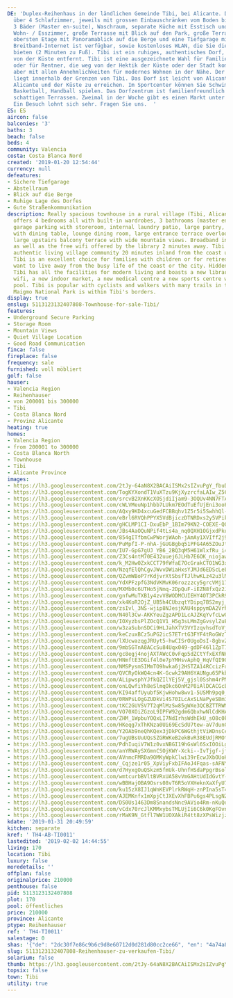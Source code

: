 ```yaml
---
DE: 'Duplex-Reihenhaus in der ländlichen Gemeinde Tibi, bei Alicante. Das Haus verfügt
  über 4 Schlafzimmer, jeweils mit grossen Einbauschränken vom Boden bis zur Decke,
  3 Bäder (Master en-suite), Waschraum, separate Küche mit Esstisch und großem Hauswirtschaftsraum,
  Wohn- / Esszimmer, große Terrasse mit Blick auf den Park, große Terrasse auf der
  obersten Etage mit Panoramablick auf die Berge und eine Tiefgarage mit Abstellraum.
  Breitband-Internet ist verfügbar, sowie kostenloses WLAN, die Sie die Bibliothek
  bieten (2 Minuten zu Fuß). Tibi ist ein ruhiges, authentisches Dorf, etwa 20 Minuten
  von der Küste entfernt. Tibi ist eine ausgezeichnete Wahl für Familien mit Kindern
  oder für Rentner, die weg von der Hektik der Küste oder der Stadt kommen wollen,
  aber mit allen Annehmlichkeiten für modernes Wohnen in der Nähe. Der Maigmo Nationalpark
  liegt innerhalb der Grenzen von Tibi. Das Dorf ist leicht von Alicante, Flughafen
  Alicante und der Küste zu erreichen. Im Sportcenter können Sie Schwimmen und Tennis,
  Basketball, Handball spielen. Das Dorfzentrum ist familienfreundlich mit Bars und
  schattigen Terrassen. Zweimal in der Woche gibt es einen Markt unter freiem Himmel.
  Ein Besuch lohnt sich sehr. Fragen Sie uns.  '
ES: ES
aircon: false
balconies: '3'
baths: 3
beach: false
beds: 4
community: Valencia
costa: Costa Blanca Nord
created: '2019-01-20 12:54:44'
currency: null
defeatures:
- Sichere Tiefgarage
- Abstellraum
- Blick auf die Berge
- Ruhige Lage des Dorfes
- Gute Straßenkommunikation
description: Really spacious townhouse in a rural village (Tibi, Alicante). The house
  offers 4 bedrooms all with built-in wardrobes, 3 bathrooms (master en-suite), underground
  garage parking with storeroom, internal laundry patio, large pantry, separate kitchen
  with dining table, lounge dining room, large entrance terrace overlooking the park,
  large upstairs balcony terrace with wide mountain views. Broadband internet is available
  as well as the free wifi offered by the library 2 minutes away. Tibi is a quiet
  authentic living village community 20 minutes inland from the coast up in the mountains.
  Tibi is an excellent choice for families with children or for retired people who
  want to live away from the busy life of the coast or the city. Hidden but not isolated
  Tibi has all the facilities for modern living and boasts a new library with free
  wifi, a new indoor market, a new medical centre a new sports centre with swimming
  pool. Tibi is popular with cyclists and walkers with many trails in the area. The
  Maigmo National Park is within Tibi's borders.
display: true
enslug: 5113123132407808-Townhouse-for-sale-Tibi/
features:
- Underground Secure Parking
- Storage Room
- Mountain Views
- Quiet Village Location
- Good Road Communication
finca: false
fireplace: false
frequency: sale
furnished: voll möbliert
golf: false
hauser:
- Valencia Region
- Reihenhauser
- von 200001 bis 300000
- Tibi
- Costa Blanca Nord
- Provinz Alicante
heating: true
homes:
- Valencia Region
- from 200001 to 300000
- Costa Blanca North
- Townhouse
- Tibi
- Alicante Province
images:
- https://lh3.googleusercontent.com/2tJy-64aN8X2BACAiISMx2sIZvuPgY_fbuDtXd7_Fipyd4tM0x45CzsMjWUiYC-4jAWOultcxdDSiB4mJNE=w640-rj-e30-l100
- https://lh3.googleusercontent.com/TogKYXondT1VuXTzu9KjXyzrcfaLAIw_Z560dgb7e1yw7BfizXJPz2dEQXUUDZKRIjsHMz_kzGeXlR23VgZ9Ew=w640-rj-e30-l100
- https://lh3.googleusercontent.com/srcvB2XnKKcXOSjdiIjam9-3OQUv4NN7FTA1l08YFcgDyFvdjtKDUXVnca7t7P1xRFS8Pch--Lt0Y8LFI-LH=w640-rj-e30-l100
- https://lh3.googleusercontent.com/cWLVMeuNp1hbb7LUkm7EOdTuEfUjEni3ooPcyViFCfX9UGriGMT80w8EPkV2xcsjoXFW1KeIxss74jXgddHT=w640-rj-e30-l100
- https://lh3.googleusercontent.com/AQxy9KD4xcuGedFCBBqhv1Z5r5i5SwhhQl-KY60Xvg59y1C0uR9OaSdE9HlO-EO_Ln9gtI3RSZzvFePoI1Ob=w640-rj-e30-l100
- https://lh3.googleusercontent.com/eBrl6RVQhPPYX5VdBjiczDTNRDxs2y5VPikhaypO6tDrdgawhQzQdsTk3TZmASbBvr2_Vs08AVfH0NvVqjSA=w640-rj-e30-l100
- https://lh3.googleusercontent.com/gHCLMP1CI-DxuEbP_1BIm79KN2-COEXE-Q08UZ0fBdHmrfprf0-yNm26PQsW1Z6hd7qcWhysuzt9zdVZF8PX=w640-rj-e30-l100
- https://lh3.googleusercontent.com/JBs4AaOQuNPif4tLs4a_nq0QXH1OGjxdPkuG9SOsL8KiHAaWIzPoNUvclLDw9erO-nqx8gscuFp8ftr3u6o=w640-rj-e30-l100
- https://lh3.googleusercontent.com/854gITfbmCwPWorjWAoh-jAmAy1XVIff2j92FarQY2WmChXxDUFALk9R5DYbdJSjtcgMj9EKuREpdRSFCTbwyg=w640-rj-e30-l100
- https://lh3.googleusercontent.com/PuMpfI-P-nhA-jGUGBgbq51PFG4A65ZOuJtYB0MBMzQeJfGQPN85AF3Q8yNbpJx4T4kfYk9beNHF-VuHeGYHnw=w640-rj-e30-l100
- https://lh3.googleusercontent.com/IU7-GpG7gUJ_YB6_2BQ3qM5H61WlxfRu_i4iwdl1yELrnDsFjM5LzztzBhMciF6_NuvT61hq7pzOFBG9udH8=w640-rj-e30-l100
- https://lh3.googleusercontent.com/Z3Cs4ntM70E432uuej6JLHb7E6OK_niojaw9l6SW6y87gKuoElj3sbaZgqSPRiQX7I3Mfpnm5W5kUPZ4_xNR=w640-rj-e30-l100
- https://lh3.googleusercontent.com/k_M2Hw0ZxkCCT79fWfaE7OcGrakCTO1WG3xGbg-Enu2q7ErZQNHr9sudCLc2ETpPsSSEVkEvZy_lBBMoqrw=w640-rj-e30-l100
- https://lh3.googleusercontent.com/NzqfElQhCgvJWvvDWiaHxsYJMJd6EDScLeLTqFtWQ2eHIFUP0rKlHzCrJIa-somFKSug4JHdgpYoKTT6MNp6Hg=w640-rj-e30-l100
- https://lh3.googleusercontent.com/QZvmWBoP7rKdjvrXtSbsfTJlhwKLz42u3lMBW0OVW9iENDZDUNg250py2DybsbyCPiOFMeSmveZYBZlnLzI_1w=w640-rj-e30-l100
- https://lh3.googleusercontent.com/YdXPFzpfG3NdVKMvK06rozzzcy5grcVMj17e6pZFJqrH-8sh7zqx0unhOYTaaOklr1zcRf0nhoneS45hOU62=w640-rj-e30-l100
- https://lh3.googleusercontent.com/MXMb0c6UTHo5jNmq-2DpQuF-iEZN8fxQz2JVfetsgos5iMpPGFA6l2k5p0V75k0T_GdUTmBz1hGuVIOU_Es=w640-rj-e30-l100
- https://lh3.googleusercontent.com/gnfwMuTXB1y4zvV8WODMCUIEHY4OT3PCkR9cw0xxL7F0wLY4yuqyUWGzphb8O-62QTlH81nDdNtoMc3abMK-=w640-rj-e30-l100
- https://lh3.googleusercontent.com/xk4KoR2OjZ_UB5h4CUbzqtYDipq7BS2myj_h5VJSgPg3OZ72A99vORWL2T00wbCg7CGjlp7Rb9Qjb0b1oANhtQ=w640-rj-e30-l100
- https://lh3.googleusercontent.com/zsIvl_3NS-wjip8NJesjKAU4sppymDA2VrhR2uLUthGtLT4A3juEzsJ6UQrVtagdsoK3zi0FOeLh8qPbJf5G=w640-rj-e30-l100
- https://lh3.googleusercontent.com/N40l3Cw-AKKYeuZgzAPD1LcAJZKqYvfcLwQmX93OOi28YTTzoG9lqKZjhznyTJMLCHJ-VnUHwrnsasd5yDM=w640-rj-e30-l100
- https://lh3.googleusercontent.com/IOXyzbsPlZOcQ1V1_H5g3sLMmZgGvsylZuEKzPE0r_9X6GUTnaw93VfSRESH-oOnN7XvTAtK_gCQa6Y9hIBE=w640-rj-e30-l100
- https://lh3.googleusercontent.com/w3zaSubnSDCi9HLJahX7V3VYIzqvhsdToVj0H-gjL4v5X3l9lFXSTb7s34hxRSFQYKnzTl49t5jrqAWJ4LEW=w640-rj-e30-l100
- https://lh3.googleusercontent.com/keCzuxBCz5uPG2icS7ETrtG3FYF4tRoGWzTy4oyxEcnWQWFeOAKhvpUO6VrARVg32z2uJQaEtfNfhMSFjv8=w640-rj-e30-l100
- https://lh3.googleusercontent.com/lXUcwazqgJRUyt5-hwCISrOUgoDsI-8gbvZM17Q08tu9nm0isdSoPZNYzvj9YB-_QSb8HU50r0ADyLp-NOs=w640-rj-e30-l100
- https://lh3.googleusercontent.com/9mbSGTnA8ACcSu84Uqx049-gdDF46l1ZpT7AATLl_yTk9Jidj8yhifDpIKyD8w541EQmnfo1xG8Cbsrc7El8=w640-rj-e30-l100
- https://lh3.googleusercontent.com/gc8egj4nojAXTAWcC0vFqp5dZCtYfxEXfNHzv47Hs0aKViR1DSsUpxKkNt1FUVzz46-TaSaFrLl2-ovJrSw=w640-rj-e30-l100
- https://lh3.googleusercontent.com/HNmftE3DGif4l0e7pYMHsvAphQ_HqVfQI9QPRCxk1QBfTfQc3igPUmMwT8IRtYub4xtpTpK8hzMTDll8Ib8M=w640-rj-e30-l100
- https://lh3.googleusercontent.com/NMSPysmSIMmTO9hwka6j2HSTZA14RCcizFdUL5lZJWhixE9YWnSTaVI8sgYyah5fnYCbYKd2PBryzYqkN34=w640-rj-e30-l100
- https://lh3.googleusercontent.com/QVCRyOkWQ4cn4K-Gcwk29AH6YAUNgu65PkbWoRNKTEwA7oSz3sGW254-iUgaTWY81PfVw0MAhs8Xjb_PlyRizQ=w640-rj-e30-l100
- https://lh3.googleusercontent.com/ALipwsphYJfkQZIlYEj5V_gjsl0Sshm4rPMUSl_QTC0_FFh70oY09HKeaGvdmk_8z4-k9ZjO7WM4vRTsEZ4=w640-rj-e30-l100
- https://lh3.googleusercontent.com/onLQwfiYh8eSlmqOkc6OnM2P8iAlDCACGcBI7OmVshEQaK-OhYWifqatLt4TpM5ROxw4oGDNIAGOYuI7Ypo=w640-rj-e30-l100
- https://lh3.googleusercontent.com/KI94affUyubf5KjwHohw8wv1-5USMh9pq0_2c7SG5wRTYeWIgMTBoUdkf6X6z7y8jw86zNMZ5GM02EvRmJNS=w640-rj-e30-l100
- https://lh3.googleusercontent.com/0RWPsLOgGZUDkVi4S70ILcAxSLNaPyeSBm3UcYC2WloWGjTETWDTRtBMQzRZfU1NY2D7owA4nKUt-C3U0GZmmg=w640-rj-e30-l100
- https://lh3.googleusercontent.com/tKC2GUVSV7T2qMlMzSw85gWXe3QCBZTTRWMaHeb1tMroWxKkBgCYkcrXKY9_DEsxvguUbRS0Ka7DelsFgNty=w640-rj-e30-l100
- https://lh3.googleusercontent.com/VO70XOiZGzoL9IPFW92gdm6QbxhwNlCdKHA7uv4XICzAUqSlqAjhCq3IcDBI1SfKLaq2LiSLPAT9hgLxfUqz=w640-rj-e30-l100
- https://lh3.googleusercontent.com/ZHM_1WpbuYOQxLI7NdIrhsWdhEkU_sO8c0kVgOKq6v9Bb6Ujr_wtaZkv5LJowWPWg77Jmdy7GDvQs_xjjn4=w640-rj-e30-l100
- https://lh3.googleusercontent.com/HKeqg7xThKNza0Ui69EcSdU7tew-aV7dunGzDckPa3VM32CrnYwWtOZnBcEgJAdFIu3G-Bvvjj4CfqFzqFac3Q=w640-rj-e30-l100
- https://lh3.googleusercontent.com/Y2OAb9neQhKQex3jDkPC6WGthjtViWDnsCeWReuuPNYdCoX-pYUMkGtFUwKfoiy0yFselrrGm5-xKUH1G7I=w640-rj-e30-l100
- https://lh3.googleusercontent.com/7ugUBsUuUQsSZGRWKeB2ekBvR38EUdjRMOtSwACgjH7Mj4bUcoiSIFQeHblo3HcyOuT9byhXqWznhZcOit4bPQ=w640-rj-e30-l100
- https://lh3.googleusercontent.com/PdhIuqiV7W1z0vxNBGI19hGsWl6SxIOOiLgStK8L74qq-1ZuWXcROnjC0eycQ25BXbWJyh-Ds3MYXXMCOvC4=w640-rj-e30-l100
- https://lh3.googleusercontent.com/anYRWAySXGmnCSOjKWY-Xcki--IvTjgf-jfJ_sFAt-LcIGOBPcbsGu-8vheXCl9SKYnhyZnq_reqrMdfHjiL=w640-rj-e30-l100
- https://lh3.googleusercontent.com/AVnmcFMRDa9OMKyWpkClwi39rEcwJXbOUoHQkCAaQQZH22WH-QWiO4NoUhbQpMrM4UofNDcT9qheD0YUNM-JvA=w640-rj-e30-l100
- https://lh3.googleusercontent.com/_Cqjze1r05_XpViyFxbIFAoJ4Fqas-sAFNYIcOXJ2V0vOp4ZTju2FaqtmvsfooYGzzpEDnuYDtb7wR-MluPp=w640-rj-e30-l100
- https://lh3.googleusercontent.com/d7HyxgOuQSkzm5fmUk-UhnfHSdaPpgrBsolViinh-nm6LOhnwf4t_xVQae7x4B9bAtUkKq936RaSbPNjffrb=w640-rj-e30-l100
- https://lh3.googleusercontent.com/wmtcurbBVltBVRxUA58vVmGAHtUdIdGvtY-kVRo8-PW1LzG84oPMS01ZlMzYbugusKYevB54fjztOn3iunUH=w640-rj-e30-l100
- https://lh3.googleusercontent.com/wBBHajOBA9Osrs08vT6R5oVXHeknXaXfyU7mToy6Wd5J606ky7qD6_S-ngrJT3_8VRhx3elwgrR0Z303Bz_U=w640-rj-e30-l100
- https://lh3.googleusercontent.com/ku15zX8IJ1qWnKEVPlrkRWqH-znPIna5sT4hFWnd8mo6SNNC305I3BSVgnuYzn-S6EJ2cZ-E5pVAUjbQSTU=w640-rj-e30-l100
- https://lh3.googleusercontent.com/AJEMKnfx1mXpjCtJXEvXhFBPu6gs4PLsgNZHD63CFVP2GwBVWVCT5rEAO_cpJqnEuyvrMJ6x16es-LYKCCg2=w640-rj-e30-l100
- https://lh3.googleusercontent.com/DS0Us1463Dm8SnandsNnc9AVio4Rm-nKuQdL39Qixzeqe532Vv7yuiuCJ0bcTQF6plBEsfMk_19Ixj5sLuSp=w640-rj-e30-l100
- https://lh3.googleusercontent.com/vCdx70rcJlKMMxybsTMLUjIi6C6k0KgFOvnva0TKD2c4I-LssmlW90GZ-AjQR9QakNvc6lAO2QlIZxKHYgRq=w640-rj-e30-l100
- https://lh3.googleusercontent.com/rMaK9N_Gtfl7WW1UOXAkiR4tt8zXPsWizjzYdSgRbyMOe3BAc8Sw8BM3wmaM2oCb1LYUuVcwHe-B0vh3ZFqF=w640-rj-e30-l100
kdate: '2019-01-31 20:49:59'
kitchen: separate
kref: ' TH4-AB-TI0011'
lastedited: '2019-02-02 14:44:55'
living: 170
location: Tibi
luxury: false
moredetails: ''
offplan: false
originalprice: 210000
penthouse: false
pid: 5113123132407808
plot: 170
pool: öffentliches
price: 210000
province: Alicante
ptype: Reihenhauser
ref: ' TH4-TI0011'
salestage: 0
shas: '{"de": "2dc30f7e86c9b6c9d8e60712d0d281d80cc2ce66", "en": "4a74a8a3050f44761f106c8e777f270715c9508f"}'
slug: 5113123132407808-Reihenhauser-zu-verkaufen-Tibi/
solarium: false
thumb: https://lh3.googleusercontent.com/2tJy-64aN8X2BACAiISMx2sIZvuPgY_fbuDtXd7_Fipyd4tM0x45CzsMjWUiYC-4jAWOultcxdDSiB4mJNE=w400-h240-n-rj-e30-l100
topsix: false
town: Tibi
utility: true
---
```

